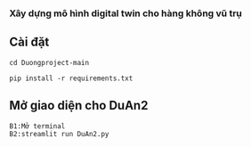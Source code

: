 ### Xây dựng mô hình digital twin cho hàng không vũ trụ
## Cài đặt
```
cd Duongproject-main
```
```
pip install -r requirements.txt
```
## Mở giao diện cho DuAn2
```
B1:Mở terminal
B2:streamlit run DuAn2.py
```
